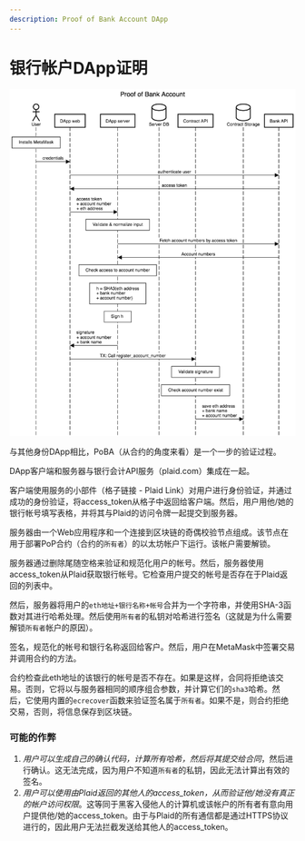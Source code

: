```yaml
---
description: Proof of Bank Account DApp
---
```


# 银行帐户DApp证明

![&#x70B9;&#x51FB;&#x56FE;&#x7247;&#x53EF;&#x653E;&#x5927;](../../../../.gitbook/assets/poba.png)

与其他身份DApp相比，PoBA（从合约的角度来看）是一个一步的验证过程。

DApp客户端和服务器与银行会计API服务（plaid.com）集成在一起。

客户端使用服务的小部件（格子链接 - Plaid Link）对用户进行身份验证，并通过成功的身份验证，将access\_token从格子中返回给客户端。然后，用户用他/她的银行帐号填写表格，并将其与Plaid的访问令牌一起提交到服务器。

服务器由一个Web应用程序和一个连接到区块链的奇偶校验节点组成。该节点在用于部署PoP合约（合约的`所有者`）的以太坊帐户下运行。该帐户需要解锁。

服务器通过删除尾随空格来验证和规范化用户的帐号。然后，服务器使用access\_token从Plaid获取银行帐号。它检查用户提交的帐号是否存在于Plaid返回的列表中。

然后，服务器将用户的`eth地址+银行名称+帐号`合并为一个字符串，并使用SHA-3函数对其进行哈希处理。然后使用`所有者`的私钥对哈希进行签名（这就是为什么需要解锁`所有者`帐户的原因）。

签名，规范化的帐号和银行名称返回给客户。然后，用户在MetaMask中签署交易并调用合约的方法。

合约检查此eth地址的该银行的帐号是否不存在。如果是这样，合同将拒绝该交易。否则，它将以与服务器相同的顺序组合参数，并计算它们的`sha3`哈希。然后，它使用内置的`ecrecover`函数来验证签名属于`所有者`。如果不是，则合约拒绝交易，否则，将信息保存到区块链。

### 可能的作弊

1. _用户可以生成自己的确认代码，计算所有哈希，然后将其提交给合同_，然后进行确认。这无法完成，因为用户不知道`所有者`的私钥，因此无法计算出有效的签名。
2. _用户可以使用由Plaid返回的其他人的access\_token，从而验证他/她没有真正的帐户访问权限_。这等同于黑客入侵他人的计算机或该帐户的所有者有意向用户提供他/她的access\_token。由于与Plaid的所有通信都是通过HTTPS协议进行的，因此用户无法拦截发送给其他人的access\_token。

